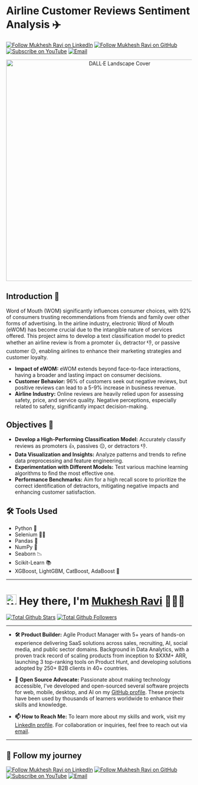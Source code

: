 # Airline Customer Reviews Sentiment Analysis ✈️
<p align="left">
  <a href="https://www.linkedin.com/in/mukheshravi/"><img title="Follow Mukhesh Ravi on LinkedIn" src="https://img.shields.io/badge/LinkedIn-0077B5?style=for-the-badge&logo=linkedin&logoColor=white"/></a>
  <a href="https://github.com/Mukhesh19"><img title="Follow Mukhesh Ravi on GitHub" src="https://img.shields.io/badge/GitHub-100000?style=for-the-badge&logo=github&logoColor=white"/></a>
  <a href="https://www.youtube.com/@RapidRunways"><img title="Subscribe on YouTube" src="https://img.shields.io/badge/YouTube-FF0000?style=for-the-badge&logo=youtube&logoColor=white"/></a> 
  <a href="mailto:mukheshravi195@gmail.com"><img title="Email" src="https://img.shields.io/badge/Gmail-D14836?style=for-the-badge&logo=gmail&logoColor=white"/></a>
</p>
<div align="center">
  <img src="https://github.com/gangula-karthik/Altitude-Analytics/assets/56480632/35813075-f24f-421c-a15a-c0c16f93fdd2" alt="DALL·E Landscape Cover" width="600px">
</div>

## Introduction 📢
Word of Mouth (WOM) significantly influences consumer choices, with 92% of consumers trusting recommendations from friends and family over other forms of advertising. In the airline industry, electronic Word of Mouth (eWOM) has become crucial due to the intangible nature of services offered. This project aims to develop a text classification model to predict whether an airline review is from a promoter 👍, detractor 👎, or passive customer 😐, enabling airlines to enhance their marketing strategies and customer loyalty.

- **Impact of eWOM:** eWOM extends beyond face-to-face interactions, having a broader and lasting impact on consumer decisions.
- **Customer Behavior:** 96% of customers seek out negative reviews, but positive reviews can lead to a 5-9% increase in business revenue.
- **Airline Industry:** Online reviews are heavily relied upon for assessing safety, price, and service quality. Negative perceptions, especially related to safety, significantly impact decision-making.

## Objectives 🎯
- **Develop a High-Performing Classification Model:** Accurately classify reviews as promoters 👍, passives 😐, or detractors 👎.
- **Data Visualization and Insights:** Analyze patterns and trends to refine data preprocessing and feature engineering.
- **Experimentation with Different Models:** Test various machine learning algorithms to find the most effective one.
- **Performance Benchmarks:** Aim for a high recall score to prioritize the correct identification of detractors, mitigating negative impacts and enhancing customer satisfaction.


## 🛠️ Tools Used
- Python 🐍 
- Selenium 🕵️‍♂️ 
- Pandas 🐼 
- NumPy 🔢 
- Seaborn 📉
- Scikit-Learn 📚 
- XGBoost, LightGBM, CatBoost, AdaBoost 🚀

<!-- PROFILE_INTRO_START -->

<hr>

<h1> <a href="#"><img src="https://media.giphy.com/media/hvRJCLFzcasrR4ia7z/giphy.gif" alt="Waving hand" width="28"></a>
Hey there, I'm <a href="https://www.linkedin.com/in/mukheshravi/">Mukhesh Ravi</a> 👨🏻‍💻
</h1>


<a href="https://github.com/Mukhesh19"><img src="https://img.shields.io/github/stars/Mukhesh19" alt="Total Github Stars"></a>
<a href="https://github.com/Mukhesh19?tab=followers"><img src="https://img.shields.io/github/followers/Mukhesh19" alt="Total Github Followers"></a>

<hr>

- <b>🛠️ Product Builder:</b> Agile Product Manager with 5+ years of hands-on experience delivering SaaS solutions across sales, recruiting, AI, social media, and public sector domains. Background in Data Analytics, with a proven track record of scaling products from inception to $XXM+ ARR, launching 3 top-ranking tools on Product Hunt, and developing solutions adopted by 250+ B2B clients in 40+ countries.  
 
- <b>🌟 Open Source Advocate:</b> Passionate about making technology accessible, I’ve developed and open-sourced several software projects for web, mobile, desktop, and AI on my <a href="https://github.com/Mukhesh19">GitHub profile</a>. These projects have been used by thousands of learners worldwide to enhance their skills and knowledge.

- <b>📫 How to Reach Me:</b> To learn more about my skills and work, visit my <a href="https://www.linkedin.com/in/mukheshravi/">LinkedIn profile</a>. For collaboration or inquiries, feel free to reach out via <a href="mailto:mukheshravi195@gmail.com">email</a>.

<hr>

<h2 align="left">🤝 Follow my journey</h2>
<p align="left">
  <a href="https://www.linkedin.com/in/mukheshravi/"><img title="Follow Mukhesh Ravi on LinkedIn" src="https://img.shields.io/badge/LinkedIn-0077B5?style=for-the-badge&logo=linkedin&logoColor=white"/></a>
  <a href="https://github.com/Mukhesh19"><img title="Follow Mukhesh Ravi on GitHub" src="https://img.shields.io/badge/GitHub-100000?style=for-the-badge&logo=github&logoColor=white"/></a>
  <a href="https://www.youtube.com/@RapidRunways"><img title="Subscribe on YouTube" src="https://img.shields.io/badge/YouTube-FF0000?style=for-the-badge&logo=youtube&logoColor=white"/></a> 
  <a href="mailto:mukheshravi195@gmail.com"><img title="Email" src="https://img.shields.io/badge/Gmail-D14836?style=for-the-badge&logo=gmail&logoColor=white"/></a>
</p>



<!-- PROFILE_INTRO_END -->




